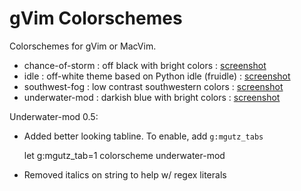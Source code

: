 # gVim Colorschemes

Colorschemes for gVim or MacVim.

* chance-of-storm : off black with bright colors : [screenshot](http://img835.imageshack.us/img835/6151/accountspecscalacodejvm.png)
* idle : off-white theme based on Python idle (fruidle) : [screenshot](http://img84.imageshack.us/img84/6236/cakecoffeecodejsminecof.png)
* southwest-fog : low contrast southwestern colors : [screenshot](http://img46.imageshack.us/img46/6466/asyncbeforeaftertestjsc.png)
* underwater-mod : darkish blue with bright colors : [screenshot](http://img193.imageshack.us/img193/8104/screenshot20100623at319.png)

Underwater-mod 0.5:

* Added better looking tabline. To enable, add `g:mgutz_tabs`

    let g:mgutz_tab=1
    colorscheme underwater-mod

* Removed italics on string to help w/ regex literals

